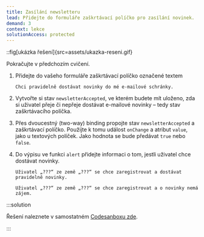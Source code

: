```yaml
---
title: Zasílání newsletteru
lead: Přidejte do formuláře zaškrtávací políčko pro zasílání novinek.
demand: 3
context: lekce
solutionAccess: protected
---
```


::fig[ukázka řešení]{src=assets/ukazka-reseni.gif}

Pokračujte v předchozím cvičení.

1. Přidejte do vašeho formuláře zaškrtávací políčko označené textem

   ```text
   Chci pravidelně dostávat novinky do mé e-mailové schránky.
   ```

1. Vytvořte si stav `newsletterAccepted`, ve kterém budete mít uloženo, zda si uživatel přeje či nepřeje dostávat e-mailové novinky – tedy stav zaškrtávacího políčka.

1. Přes dvoucestný (two-way) binding propojte stav `newsletterAccepted` a zaškrtávací políčko. Použijte k tomu událost `onChange` a atribut `value`, jako u textových políček. Jako hodnota se bude předávat `true` nebo `false`.

1. Do výpisu ve funkci `alert` přidejte informaci o tom, jestli uživatel chce dostávat novinky.

   ```text
   Uživatel „???“ ze země „???“ se chce zaregistrovat a dostávat pravidelně novinky.
   ```

   ```text
   Uživatel „???“ ze země „???“ se chce zaregistrovat a o novinky nemá zájem.
   ```

:::solution

Řešení naleznete v samostatném [Codesanboxu zde](https://codesandbox.io/s/da-web-registrace-zasilani-newsletteru-ibp3g3?file=/src/App.jsx).

:::
